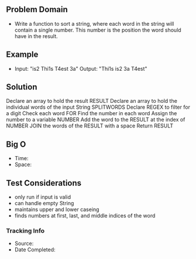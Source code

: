 ## Problem Domain
- Write a function to sort a string, where each word in the string will contain a single number. This number is the position the word should have in the result.

## Example
- Input: "is2 Thi1s T4est 3a" Output: "Thi1s is2 3a T4est"

## Solution
Declare an array to hold the result RESULT
Declare an array to hold the individual words of the input String SPLITWORDS
Declare REGEX to filter for a digit
Check each word FOR
  Find the number in each word
  Assign the number to a variable NUMBER
  Add the word to the RESULT at the index of NUMBER
JOIN the words of the RESULT with a space
Return RESULT

## Big O

- Time: 
- Space: 

## Test Considerations
- only run if input is valid
- can handle empty String
- maintains upper and lower caseing
- finds numbers at first, last, and middle indices of the word

### Tracking Info

- Source: 
- Date Completed: 